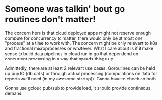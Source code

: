 # Someone was talkin' bout go routines don't matter!

The concern here is that cloud deployed apps might not reserve enough compute for concurrency to matter, there would only be at most one "process" at a time to work with.  The concern might be only relevant to k8s and fractional microprocesses or whatever.  What I care about is if it make sense to build data pipelines in cloud run in go that dependend on concurrent processing in a way that speeds things up.

Admittedly, there are at least 2 relevant use cases.  Goroutines can be held up buy IO (db calls) or through actual processing (computations on data for reports we'll need (in my awesome startup)).  Gonna have to check on both.

Gonna use gcloud pub/sub to provide load, it should provide continuous demand.